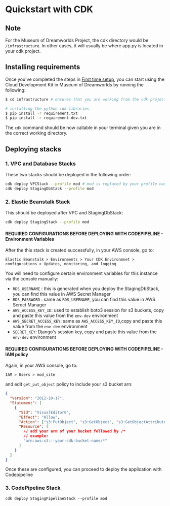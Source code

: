 # Quickstart with CDK

## Note

For the Museum of Dreamworlds Project, the cdk directory would be `/infrastructure`. In other cases, it will usually be where app.py is located in your cdk project.

## Installing requirements

Once you've completed the steps in
[First time setup](./first-time-setup.md), you can start using the Cloud Development Kit in Museum of Dreamworlds by running the following:

```bash
$ cd infrastructure # ensures that you are working from the cdk project directory

# installing the python cdk libraries
$ pip install -r requirement.txt
$ pip install -r requirement-dev.txt
```

The `cdk` command should be now callable in your terminal given you are in the correct working directory.

## Deploying stacks

### 1. VPC and Database Stacks

These two stacks should be deployed in the following order:

```bash
cdk deploy VPCStack --profile mod # mod is replaced by your profile name you've set for the AWS account
cdk deploy StagingDbStack --profile mod
```

### 2. Elastic Beanstalk Stack

This should be deployed after VPC and StagingDbStack:

```bash
cdk deploy StagingStack --profile mod
```

#### REQUIRED CONFIGURATIONS BEFORE DEPLOYING WITH CODEPIPELINE - Environment Variables

After the this stack is created successfully, in your AWS console, go to:

```
Elastic Beanstalk > Environments > Your CDK Environmnet > configurations > Updates, monitoring, and logging
```

You will need to configure certain environment variables for this instance via the console manually:

- `RDS_USERNAME` : this is generated when you deploy the StagingDbStack, you can find this value in AWS Secret Manager
- `RDS_PASSWORD` : same as `RDS_USERNAME`, you can find this value in AWS Screct Manager
- `AWS_ACCESS_KEY_ID`: used to establish boto3 session for s3 buckets, copy and paste this value from the `env-dev` environment
- `AWS_SECRET_ACCESS_KEY`: same as `AWS_ACCESS_KEY_ID`,copy and paste this value from the `env-dev` environment
- `SECRET_KEY`: Django's session key, copy and paste this value from the `env-dev` environment

#### REQUIRED CONFIGURATIONS BEFORE DEPLOYING WITH CODEPIPELINE - IAM policy

Again, in your AWS console, go to:

```
IAM > Users > mod_site
```

and edit `get_put_object` policy to include your s3 bucket arn:

```json
{
  "Version": "2012-10-17",
  "Statement": [
    {
      "Sid": "VisualEditor0",
      "Effect": "Allow",
      "Action": ["s3:PutObject", "s3:GetObject", "s3:GetObjectAttributes", "s3:DeleteObject", "s3:ListBucket"],
      "Resource": [
        // add your arn of your bucket followed by /*
        // example:
        "arn:aws:s3:::your-cdk-bucket-name/*"
      ]
    }
  ]
}
```

Once these are configured, you can proceed to deploy the application with Codepipeline

### 3. CodePipeline Stack

```
cdk deploy StagingPipelineStack --profile mod
```
